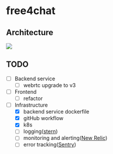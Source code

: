 # free4chat

## Architecture

![](https://img.bmpi.dev/4c613ca1-0874-d09b-79ad-243cd926bfba.png)

## TODO

- [ ] Backend service
    - [ ] webrtc upgrade to v3
- [ ] Frontend
    - [ ] refactor
- [ ] Infrastructure
    - [x] backend service dockerfile
    - [x] gitHub workflow
    - [x] k8s
    - [ ] logging([stern](https://github.com/wercker/stern))
    - [ ] monitoring and alerting([New Relic](https://newrelic.com/))
    - [ ] error tracking([Sentry](https://sentry.io/welcome/))
